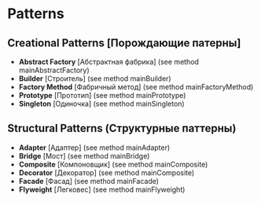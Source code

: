 
# Patterns

## Creational Patterns [Порождающие патерны]

- **Abstract Factory** [Абстрактная фабрика] (see method mainAbstractFactory)
- **Builder** [Строитель] (see method mainBuilder)
- **Factory Method** [Фабричный метод] (see method mainFactoryMethod)
- **Prototype** [Прототип] (see method mainPrototype)
- **Singleton** [Одиночка] (see method mainSingleton)

## Structural Patterns (Структурные паттерны)

- **Adapter** [Адаптер] (see method mainAdapter)
- **Bridge** [Мост] (see method mainBridge)
- **Composite** [Компоновщик] (see method mainComposite)
- **Decorator** [Декоратор] (see method mainComposite)
- **Facade** [Фасад] (see method mainFacade)
- **Flyweight** [Легковес] (see method mainFlyweight)
